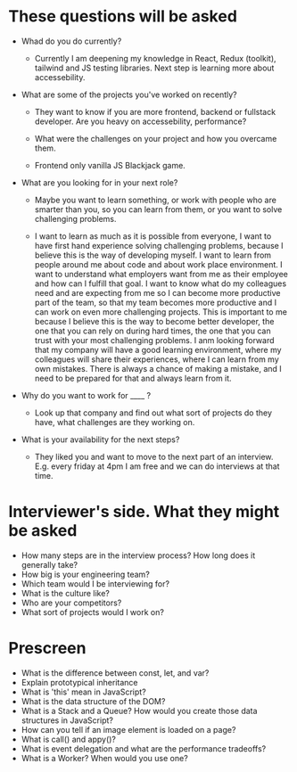 
# These questions will be asked

- Whad do you do currently?
  - Currently I am deepening my knowledge in React, Redux (toolkit), tailwind and JS testing libraries. Next step is learning more about accessebility.

- What are some of the projects you've worked on recently?
  - They want to know if you are more frontend, backend or fullstack developer. Are you heavy on accessebility, performance?
  - What were the challenges on your project and how you overcame them.

  - Frontend only vanilla JS Blackjack game.

- What are you looking for in your next role?
  - Maybe you want to learn something, or work with people who are smarter than you, so you can learn from them, or you want to solve challenging problems.

  - I want to learn as much as it is possible from everyone, I want to have first hand experience solving challenging problems, because I believe this is the way of developing myself. I want to learn from people around me about code and about work place environment. I want to understand what employers want from me as their employee and how can I fulfill that goal. I want to know what do my colleagues need and are expecting from me so I can become more productive part of the team, so that my team becomes more productive and I can work on even more challenging projects. This is important to me because I believe this is the way to become better developer, the one that you can rely on during hard times, the one that you can trust with your most challenging problems. I anm looking forward that my company will have a good learning environment, where my colleagues will share their experiences, where I can learn from my own mistakes. There is always a chance of making a mistake, and I need to be prepared for that and always learn from it.

- Why do you want to work for ____ ?
  - Look up that company and find out what sort of projects do they have, what challenges are they working on.

- What is your availability for the next steps?
  - They liked you and want to move to the next part of an interview. E.g. every friday at 4pm I am free and we can do interviews at that time.




# Interviewer's side. What they might be asked

- How many steps are in the interview process? How long does it generally take?
- How big is your engineering team?
- Which team would I be interviewing for?
- What is the culture like?
- Who are your competitors?
- What sort of projects would I work on?


# Prescreen

- What is the difference between const, let, and var?
- Explain prototypical inheritance
- What is 'this' mean in JavaScript?
- What is the data structure of the DOM?
- What is a Stack and a Queue? How would you create those data structures in JavaScript?
- How can you tell if an image element is loaded on a page?
- What is call() and appy()?
- What is event delegation and what are the performance tradeoffs?
- What is a Worker? When would you use one?

